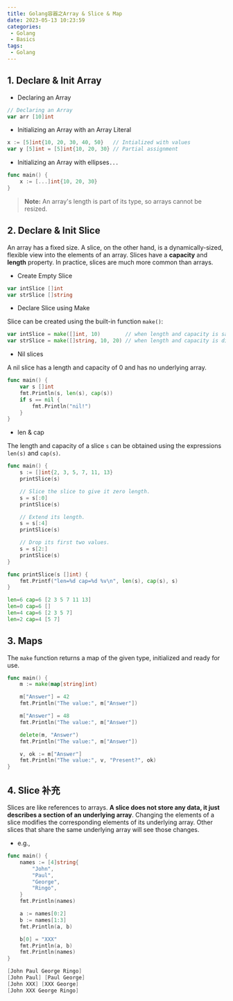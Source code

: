 ```yaml
---
title: Golang容器之Array & Slice & Map
date: 2023-05-13 10:23:59
categories:
 - Golang
 - Basics
tags:
 - Golang
---
```


## 1. Declare & Init Array

- Declaring an Array

```go
// Declaring an Array
var arr [10]int
```

- Initializing an Array with an Array Literal

```go
x := [5]int{10, 20, 30, 40, 50}   // Intialized with values
var y [5]int = [5]int{10, 20, 30} // Partial assignment
```

- Initializing an Array with ellipses`...`

```go
func main() {
	x := [...]int{10, 20, 30}
}
```

> **Note:** An array's length is part of its type, so arrays cannot be resized. 

## 2. Declare & Init Slice

An array has a fixed size. A slice, on the other hand, is a dynamically-sized, flexible view into the elements of an array. Slices have a **capacity** and **length** property. In practice, slices are much more common than arrays.

- Create Empty Slice

```go
var intSlice []int
var strSlice []string
```

- Declare Slice using Make

Slice can be created using the built-in function `make()`:

```go
var intSlice = make([]int, 10)        // when length and capacity is same
var strSlice = make([]string, 10, 20) // when length and capacity is different
```

- Nil slices

A nil slice has a length and capacity of 0 and has no underlying array.

```go
func main() {
	var s []int
	fmt.Println(s, len(s), cap(s))
	if s == nil {
		fmt.Println("nil!")
	}
}
```

- len & cap

The length and capacity of a slice `s` can be obtained using the expressions `len(s)` and `cap(s)`.

```go
func main() {
	s := []int{2, 3, 5, 7, 11, 13}
	printSlice(s)

	// Slice the slice to give it zero length.
	s = s[:0]
	printSlice(s)

	// Extend its length.
	s = s[:4]
	printSlice(s)

	// Drop its first two values.
	s = s[2:]
	printSlice(s)
}

func printSlice(s []int) {
	fmt.Printf("len=%d cap=%d %v\n", len(s), cap(s), s)
}

len=6 cap=6 [2 3 5 7 11 13]
len=0 cap=6 []
len=4 cap=6 [2 3 5 7]
len=2 cap=4 [5 7]
```

## 3. Maps

The `make` function returns a map of the given type, initialized and ready for use.

```go
func main() {
	m := make(map[string]int)

	m["Answer"] = 42
	fmt.Println("The value:", m["Answer"])

	m["Answer"] = 48
	fmt.Println("The value:", m["Answer"])

	delete(m, "Answer")
	fmt.Println("The value:", m["Answer"])

	v, ok := m["Answer"]
	fmt.Println("The value:", v, "Present?", ok)
}
```

## 4. Slice 补充

Slices are like references to arrays. **A slice does not store any data, it just describes a section of an underlying array**. Changing the elements of a slice modifies the corresponding elements of its underlying array. Other slices that share the same underlying array will see those changes. 

- e.g., 

```go
func main() {
	names := [4]string{
		"John",
		"Paul",
		"George",
		"Ringo",
	}
	fmt.Println(names)

	a := names[0:2]
	b := names[1:3]
	fmt.Println(a, b)

	b[0] = "XXX"
	fmt.Println(a, b)
	fmt.Println(names)
}

[John Paul George Ringo]
[John Paul] [Paul George]
[John XXX] [XXX George]
[John XXX George Ringo]
```
